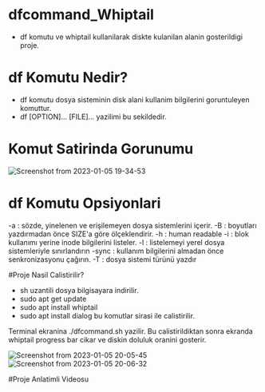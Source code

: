# dfcommand_Whiptail

* df komutu ve whiptail kullanilarak diskte kulanilan alanin gosterildigi proje.
# df Komutu Nedir?
* df komutu dosya sisteminin disk alani kullanim bilgilerini goruntuleyen komuttur.
* df [OPTION]... [FILE]... yazilimi bu sekildedir.

# Komut Satirinda Gorunumu
![Screenshot from 2023-01-05 19-34-53](https://user-images.githubusercontent.com/56195071/210832398-8dfbce15-2db2-40f2-800c-e84ff008b67a.png)

# df Komutu Opsiyonlari
  -a : sözde, yinelenen ve erişilemeyen dosya sistemlerini içerir.
  -B : boyutları yazdırmadan önce SIZE'a göre ölçeklendirir.
  -h : human readable
  -i : blok kullanımı yerine inode bilgilerini listeler.
  -l : listelemeyi yerel dosya sistemleriyle sınırlandırın
  -sync : kullanım bilgilerini almadan önce senkronizasyonu çağırın.
  -T : dosya sistemi türünü yazdır
  
  #Proje Nasil Calistirilir?
  * sh uzantili dosya bilgisayara indirilir.
  * sudo apt get update
  * sudo apt install whiptail
  * sudo apt install dialog
  bu komutlar sirasi ile calistirilir. 
  
  Terminal ekranina ./dfcommand.sh yazilir. Bu calistirildiktan sonra ekranda whiptail progress bar cikar ve diskin doluluk oranini gosterir.
  
  ![Screenshot from 2023-01-05 20-05-45](https://user-images.githubusercontent.com/56195071/210841914-c1be3df5-c7e6-4bee-890f-aad6fd736757.png)
  ![Screenshot from 2023-01-05 20-06-32](https://user-images.githubusercontent.com/56195071/210841989-02324fe2-6934-4b65-a3bd-8e19df26f24a.png)
  
  #Proje Anlatimli Videosu
  
  


